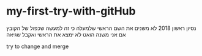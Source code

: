 # my-first-try-with-gitHub
נסיון ראשון 2018
לא משנים את השם הראשי שלמעלה כי זה למעשה שכפול של הקובץ אם אני משנה הואט לא ימצא את הראשי  ואקבל שגיאה

try to change and merge
